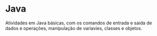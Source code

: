 # Java
Atividades em Java básicas, com os comandos de entrada e saida de dados e operações, manipulação de variavies, classes e objetos.
